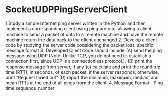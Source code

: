 # SocketUDPPingServerClient

1.Study a simple Internet ping server written in the Python and then implement a corresponding
client using ping protocol allowing a client machine to send a packet of data to a remote machine and have the remote
machine return the data back to the client unchanged
2. Develop a client code by studying the server code considering the packet loss, specific message format
3. Developed Client code should include
  (A) send the ping message using UDP (Note: Unlike TCP, you do not need to establish a connection
  first, since UDP is a connectionless protocol.),
  (B) print the response message from server, if any
  (c) calculate and print the round trip time (RTT), in seconds, of each packet, if the server responds;
  otherwise, print “Request timed out”
  (D) report the minimum, maximum, median, and mean RTTs at the end of all pings from the
  client.
4. Message Format - Ping time sequence_number
